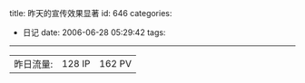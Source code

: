 title: 昨天的宣传效果显著
id: 646
categories:
  - 日记
date: 2006-06-28 05:29:42
tags:
---

<table id="SiteMain_2" border="0">
<tbody>
<tr>
<td class="tleft">昨日流量:</td>
<td>128 IP</td>
<td>162 PV</td>
</tr>
</tbody></table>
